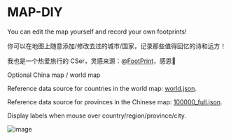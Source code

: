 # MAP-DIY
You can edit the map yourself and record your own footprints!

你可以在地图上随意添加/修改去过的城市/国家，记录那些值得回忆的诗和远方！

我也是一个热爱旅行的 CSer，灵感来源：@[FootPrint](https://github.com/muyuuuu/FootPrint)，感恩🙏

Optional China map / world map

Reference data source for countries in the world map: [world.json](https://raw.githubusercontent.com/apache/echarts-website/asf-site/examples/data/asset/geo/world.json).

Reference data source for provinces in the Chinese map: [100000_full.json](https://geo.datav.aliyun.com/areas_v3/bound/100000_full.json).

Display labels when mouse over country/region/province/city.

![image](https://github.com/user-attachments/assets/45290541-2227-4986-9f94-f2d22374099d)
